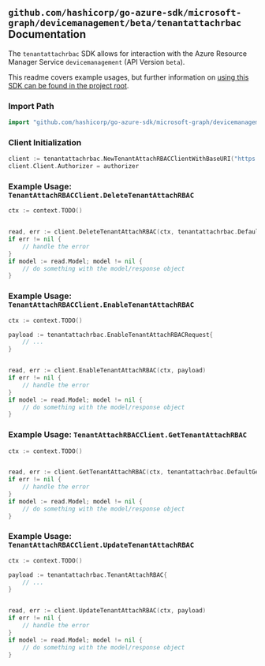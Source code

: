 
## `github.com/hashicorp/go-azure-sdk/microsoft-graph/devicemanagement/beta/tenantattachrbac` Documentation

The `tenantattachrbac` SDK allows for interaction with the Azure Resource Manager Service `devicemanagement` (API Version `beta`).

This readme covers example usages, but further information on [using this SDK can be found in the project root](https://github.com/hashicorp/go-azure-sdk/tree/main/docs).

### Import Path

```go
import "github.com/hashicorp/go-azure-sdk/microsoft-graph/devicemanagement/beta/tenantattachrbac"
```


### Client Initialization

```go
client := tenantattachrbac.NewTenantAttachRBACClientWithBaseURI("https://management.azure.com")
client.Client.Authorizer = authorizer
```


### Example Usage: `TenantAttachRBACClient.DeleteTenantAttachRBAC`

```go
ctx := context.TODO()


read, err := client.DeleteTenantAttachRBAC(ctx, tenantattachrbac.DefaultDeleteTenantAttachRBACOperationOptions())
if err != nil {
	// handle the error
}
if model := read.Model; model != nil {
	// do something with the model/response object
}
```


### Example Usage: `TenantAttachRBACClient.EnableTenantAttachRBAC`

```go
ctx := context.TODO()

payload := tenantattachrbac.EnableTenantAttachRBACRequest{
	// ...
}


read, err := client.EnableTenantAttachRBAC(ctx, payload)
if err != nil {
	// handle the error
}
if model := read.Model; model != nil {
	// do something with the model/response object
}
```


### Example Usage: `TenantAttachRBACClient.GetTenantAttachRBAC`

```go
ctx := context.TODO()


read, err := client.GetTenantAttachRBAC(ctx, tenantattachrbac.DefaultGetTenantAttachRBACOperationOptions())
if err != nil {
	// handle the error
}
if model := read.Model; model != nil {
	// do something with the model/response object
}
```


### Example Usage: `TenantAttachRBACClient.UpdateTenantAttachRBAC`

```go
ctx := context.TODO()

payload := tenantattachrbac.TenantAttachRBAC{
	// ...
}


read, err := client.UpdateTenantAttachRBAC(ctx, payload)
if err != nil {
	// handle the error
}
if model := read.Model; model != nil {
	// do something with the model/response object
}
```
